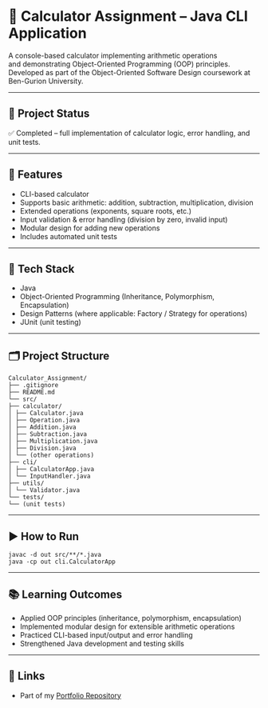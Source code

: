 # 🧮 Calculator Assignment – Java CLI Application

A console-based calculator implementing arithmetic operations  
and demonstrating Object-Oriented Programming (OOP) principles.  
Developed as part of the Object-Oriented Software Design coursework at  
Ben-Gurion University.

---

## 📌 Project Status
✅ Completed – full implementation of calculator logic, error handling, and unit tests.

---

## 🎯 Features
- CLI-based calculator
- Supports basic arithmetic: addition, subtraction, multiplication, division
- Extended operations (exponents, square roots, etc.)
- Input validation & error handling (division by zero, invalid input)
- Modular design for adding new operations
- Includes automated unit tests

---

## 🧰 Tech Stack
- Java  
- Object-Oriented Programming (Inheritance, Polymorphism, Encapsulation)  
- Design Patterns (where applicable: Factory / Strategy for operations)  
- JUnit (unit testing)

---

## 🗂️ Project Structure
```
Calculator_Assignment/
├── .gitignore
├── README.md
└── src/
├── calculator/
│ ├── Calculator.java
│ ├── Operation.java
│ ├── Addition.java
│ ├── Subtraction.java
│ ├── Multiplication.java
│ ├── Division.java
│ └── (other operations)
├── cli/
│ ├── CalculatorApp.java
│ └── InputHandler.java
├── utils/
│ └── Validator.java
└── tests/
└── (unit tests)
```

---

## ▶️ How to Run
```
javac -d out src/**/*.java
java -cp out cli.CalculatorApp
```

---

## 📚 Learning Outcomes
- Applied OOP principles (inheritance, polymorphism, encapsulation)  
- Implemented modular design for extensible arithmetic operations  
- Practiced CLI-based input/output and error handling  
- Strengthened Java development and testing skills  

---

## 🔗 Links
- Part of my [Portfolio Repository](https://github.com/AsafCo2211/Portfolio)
